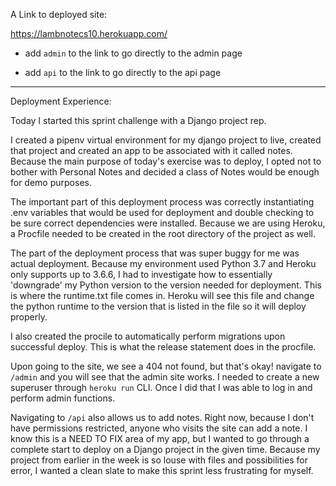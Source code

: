 A Link to deployed site: 

https://lambnotecs10.herokuapp.com/

* add `admin` to the link to go directly to the admin page

* add `api` to the link to go directly to the api page

--------
Deployment Experience:

Today I started this sprint challenge with a Django project rep. 

I created a pipenv virtual environment for my django project to live, created that project and created an app to be associated with it called notes. Because the main purpose of today's exercise was to deploy, I opted not to bother with Personal Notes and decided a class of Notes would be enough for demo purposes. 

The important part of this deployment process was correctly instantiating .env variables that 
would be used for deployment and double checking to be sure correct dependencies were installed. Because we are using Heroku, a Procfile needed to be created in the root directory of the project as well. 

The part of the deployment process that was super buggy for me was actual deployment. Because my environment used Python 3.7 and Heroku only supports up to 3.6.6, I had to investigate how to essentially 'downgrade' my Python version to the version needed for deployment. This is where the runtime.txt file comes in. Heroku will see this file and change the python runtime to the version that is listed in the file so it will deploy properly. 

I also created the procile to automatically perform migrations upon successful deploy. This is what the release statement does in the procfile. 

Upon going to the site, we see a 404 not found, but that's okay! navigate to `/admin` and you will see that the admin site works. I needed to create a new superuser through `heroku run` CLI. Once I did that I was able to log in and perform admin functions. 

Navigating to `/api` also allows us to add notes. Right now, because I don't have permissions restricted, anyone who visits the site can add a note. I know this is a NEED TO FIX area of my app, but I wanted to go through a complete start to deploy on a Django project in the given time. Because my project from earlier in the week is so louse with files and possibilities for error, I wanted a clean slate to make this sprint less frustrating for myself. 

